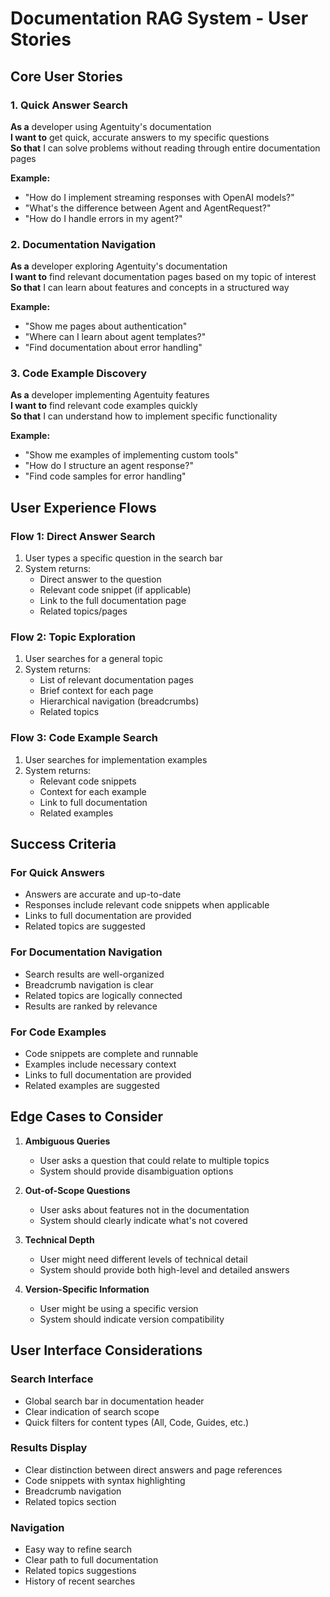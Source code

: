 # Documentation RAG System - User Stories

## Core User Stories

### 1. Quick Answer Search
**As a** developer using Agentuity's documentation  
**I want to** get quick, accurate answers to my specific questions  
**So that** I can solve problems without reading through entire documentation pages

**Example:**
- "How do I implement streaming responses with OpenAI models?"
- "What's the difference between Agent and AgentRequest?"
- "How do I handle errors in my agent?"

### 2. Documentation Navigation
**As a** developer exploring Agentuity's documentation  
**I want to** find relevant documentation pages based on my topic of interest  
**So that** I can learn about features and concepts in a structured way

**Example:**
- "Show me pages about authentication"
- "Where can I learn about agent templates?"
- "Find documentation about error handling"

### 3. Code Example Discovery
**As a** developer implementing Agentuity features  
**I want to** find relevant code examples quickly  
**So that** I can understand how to implement specific functionality

**Example:**
- "Show me examples of implementing custom tools"
- "How do I structure an agent response?"
- "Find code samples for error handling"

## User Experience Flows

### Flow 1: Direct Answer Search
1. User types a specific question in the search bar
2. System returns:
   - Direct answer to the question
   - Relevant code snippet (if applicable)
   - Link to the full documentation page
   - Related topics/pages

### Flow 2: Topic Exploration
1. User searches for a general topic
2. System returns:
   - List of relevant documentation pages
   - Brief context for each page
   - Hierarchical navigation (breadcrumbs)
   - Related topics

### Flow 3: Code Example Search
1. User searches for implementation examples
2. System returns:
   - Relevant code snippets
   - Context for each example
   - Link to full documentation
   - Related examples

## Success Criteria

### For Quick Answers
- Answers are accurate and up-to-date
- Responses include relevant code snippets when applicable
- Links to full documentation are provided
- Related topics are suggested

### For Documentation Navigation
- Search results are well-organized
- Breadcrumb navigation is clear
- Related topics are logically connected
- Results are ranked by relevance

### For Code Examples
- Code snippets are complete and runnable
- Examples include necessary context
- Links to full documentation are provided
- Related examples are suggested

## Edge Cases to Consider

1. **Ambiguous Queries**
   - User asks a question that could relate to multiple topics
   - System should provide disambiguation options

2. **Out-of-Scope Questions**
   - User asks about features not in the documentation
   - System should clearly indicate what's not covered

3. **Technical Depth**
   - User might need different levels of technical detail
   - System should provide both high-level and detailed answers

4. **Version-Specific Information**
   - User might be using a specific version
   - System should indicate version compatibility

## User Interface Considerations

### Search Interface
- Global search bar in documentation header
- Clear indication of search scope
- Quick filters for content types (All, Code, Guides, etc.)

### Results Display
- Clear distinction between direct answers and page references
- Code snippets with syntax highlighting
- Breadcrumb navigation
- Related topics section

### Navigation
- Easy way to refine search
- Clear path to full documentation
- Related topics suggestions
- History of recent searches 